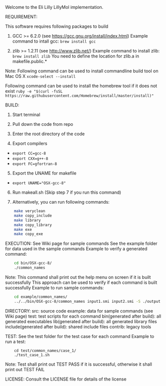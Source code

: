 Welcome to the Eli Lilly LillyMol implementation.

REQUIREMENT:

This software requires following packages to build
1. GCC >= 6.2.0 (see https://gcc.gnu.org/install/index.html)
Example command to intall gcc: `brew install gcc`

2. zlib >= 1.2.11 (see http://www.zlib.net/)
Example command to install zlib: `brew install zlib`
You need to define the location for zlib.a in makefile.public.*


Note:
Following command can be used to install commandline build tool on Mac OS X
`xcode-select --install`

Following command can be used to install the homebrew tool if it does not exist
`ruby -e "$(curl -fsSL https://raw.githubusercontent.com/Homebrew/install/master/install)"`

BUILD:
1. Start terminal

2. Pull down the code from repo

3. Enter the root directory of the code

4. Export compilers
 * `export CC=gcc-8`
 * `export CXX=g++-8`
 * `export FC=gfortran-8`


5. Export the UNAME for makefile
 * `export UNAME="OSX-gcc-8"`


6. Run makeall.sh (Skip step 7 if you run this command)

7. Alternatively, you can run following commands:
```bash
    make veryclean
    make copy_include
    make library
    make copy_library
    make exe
    make copy_exe
```

EXECUTION:
See Wiki page for sample commands
See the example folder for data used in the sample commands
Example to verify a generated command:
```bash
    cd bin/OSX-gcc-8/
    ./common_names
```
Note: This command shall print out the help menu on screen if it is built successfully
      This approach can be used to verify if each command is built successfully
Example to run sample commands:
```bash
    cd example/common_names/
    ../../bin/OSX-gcc-8/common_names input1.smi input2.smi -S ./output -s 10000 -r 10000 -D + -v
```


DIRECTORY:
src:                             source code
example:                         data for sample commands (see Wiki page)
test:                            test scripts for each command
bin(generated after build):      all generated executables
lib(generated after build):      all generated library files
include(generated after build):  shared include files
contrib:                         legacy tools


TEST:
See the test folder for the test case for each command
Example to run a test:
```
    cd test/common_names/case_1/
    ./test_case_1.sh
```
Note: Test shall print out TEST PASS if it is successful, otherwise it shall
      print out TEST FAIL

LICENSE:
Consult the LICENSE file for details of the license
